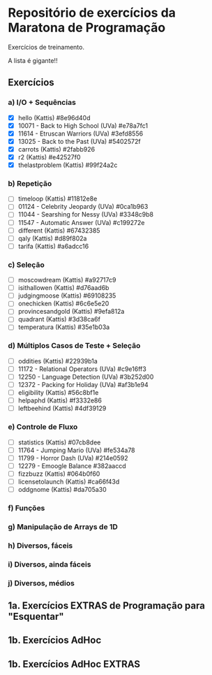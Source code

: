 # Repositório de exercícios da Maratona de Programação

Exercícios de treinamento.

A lista é gigante!!

## Exercícios

### a) I/O + Sequências

* [X] hello (Kattis)  #8e96d40d
* [X] 10071 - Back to High School (UVa)  #e78a7fc1
* [X] 11614 - Etruscan Warriors (UVa)  #3efd8556
* [X] 13025 - Back to the Past (UVa)  #5402572f
* [X] carrots (Kattis)  #2fabb926
* [X] r2 (Kattis)  #e42527f0
* [X] thelastproblem (Kattis)  #99f24a2c

### b) Repetição

* [ ] timeloop (Kattis)  #11812e8e
* [ ] 01124 - Celebrity Jeopardy (UVa)  #0ca1b963
* [ ] 11044 - Searshing for Nessy (UVa)  #3348c9b8
* [ ] 11547 - Automatic Answer (UVa)  #c199272e
* [ ] different (Kattis)  #67432385
* [ ] qaly (Kattis)  #d89f802a
* [ ] tarifa (Kattis)  #a6adcc16

### c) Seleção

* [ ] moscowdream (Kattis)  #a92717c9
* [ ] isithallowen (Kattis)  #d76aad6b
* [ ] judgingmoose (Kattis)  #69108235
* [ ] onechicken (Kattis)  #6c6e5e20
* [ ] provincesandgold (Kattis)  #9efa812a
* [ ] quadrant (Kattis)  #3d38ca6f
* [ ] temperatura (Kattis)  #35e1b03a

### d) Múltiplos Casos de Teste + Seleção

* [ ] oddities (Kattis)  #22939b1a
* [ ] 11172 - Relational Operators (UVa)  #c9e16ff3
* [ ] 12250 - Language Detection (UVa)  #3b252d00
* [ ] 12372 - Packing for Holiday (UVa)  #af3b1e94
* [ ] eligibility (Kattis)  #56c8bf1e
* [ ] helpaphd (Kattis)  #f3332e86
* [ ] leftbeehind (Kattis)  #4df39129

### e) Controle de Fluxo

* [ ] statistics (Kattis)  #07cb8dee
* [ ] 11764 - Jumping Mario (UVa)  #fe534a78
* [ ] 11799 - Horror Dash (UVa)  #214e0592
* [ ] 12279 - Emoogle Balance  #382aaccd
* [ ] fizzbuzz (Kattis)  #064b0f60
* [ ] licensetolaunch (Kattis)  #ca66f43d
* [ ] oddgnome (Kattis)  #da705a30

### f) Funções

### g) Manipulação de Arrays de 1D

### h) Diversos, fáceis

### i) Diversos, ainda fáceis

### j) Diversos, médios


## 1a. Exercícios EXTRAS de Programação para "Esquentar"

## 1b. Exercícios AdHoc

## 1b. Exercícios AdHoc EXTRAS

